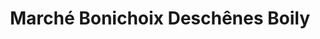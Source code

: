 ---
title: "Marché Bonichoix Deschênes Boily"
url: /matagami/marche-bonichoix-deschenes-boily/
shop: supermarket
---